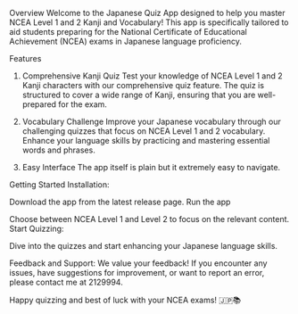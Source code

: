 Overview
Welcome to the Japanese Quiz App designed to help you master NCEA Level 1 and 2 Kanji and Vocabulary! This app is specifically tailored to aid students preparing for the National Certificate of Educational Achievement (NCEA) exams in Japanese language proficiency.

Features
1. Comprehensive Kanji Quiz
Test your knowledge of NCEA Level 1 and 2 Kanji characters with our comprehensive quiz feature. The quiz is structured to cover a wide range of Kanji, ensuring that you are well-prepared for the exam.

2. Vocabulary Challenge
Improve your Japanese vocabulary through our challenging quizzes that focus on NCEA Level 1 and 2 vocabulary. Enhance your language skills by practicing and mastering essential words and phrases.

3. Easy Interface
The app itself is plain but it extremely easy to navigate.


Getting Started
Installation:

Download the app from the latest release page.
Run the app

Choose between NCEA Level 1 and Level 2 to focus on the relevant content.
Start Quizzing:

Dive into the quizzes and start enhancing your Japanese language skills.

Feedback and Support:
We value your feedback! If you encounter any issues, have suggestions for improvement, or want to report an error, please contact me at 2129994.

Happy quizzing and best of luck with your NCEA exams! 🇯🇵📚

